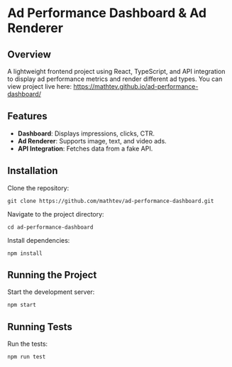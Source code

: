 # Ad Performance Dashboard & Ad Renderer

## Overview
A lightweight frontend project using React, TypeScript, and API integration to display ad performance metrics and render different ad types.
You can view project live here: https://mathtev.github.io/ad-performance-dashboard/

## Features
- **Dashboard**: Displays impressions, clicks, CTR.
- **Ad Renderer**: Supports image, text, and video ads.
- **API Integration**: Fetches data from a fake API.

## Installation
Clone the repository:
```
git clone https://github.com/mathtev/ad-performance-dashboard.git
```

Navigate to the project directory:
```
cd ad-performance-dashboard
```

Install dependencies:
```
npm install
```

## Running the Project
Start the development server:
```
npm start
```

## Running Tests
Run the tests:
```
npm run test
```

